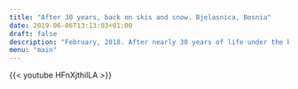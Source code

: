 ```yaml
---
title: "After 30 years, back on skis and snow. Bjelasnica, Bosnia"
date: 2019-06-06T13:13:03+01:00
draft: false
description: "February, 2018. After nearly 30 years of life under the burning African sun, I returned to skiing. Of course, at mountain Bjelasnica located some 28km from Sarajevo in Bosnia. If not there, then where? A short video made by my wife."
menu: "main"
---
```


{{< youtube HFnXjthilLA >}}